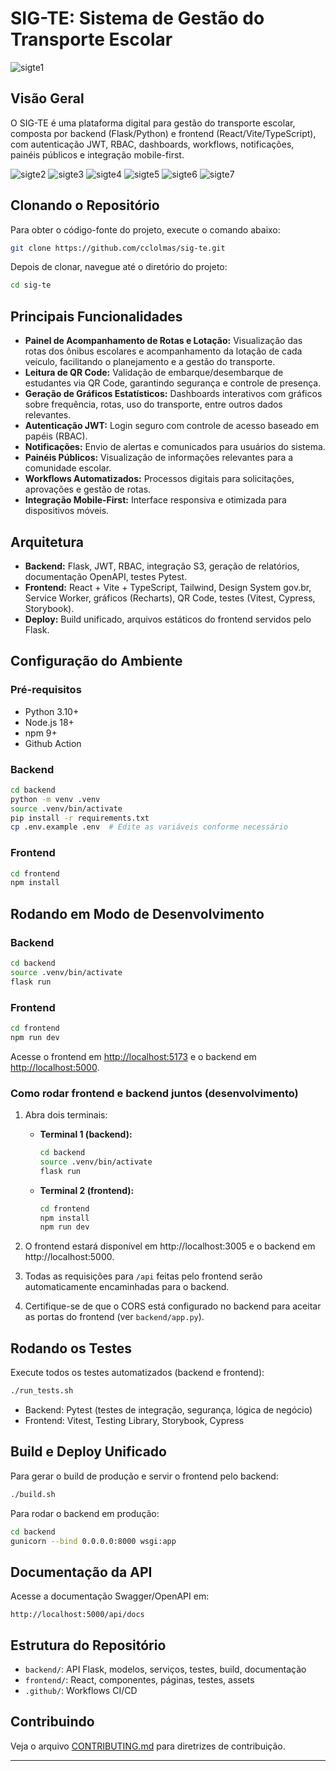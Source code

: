 # SIG-TE: Sistema de Gestão do Transporte Escolar

![sigte1](https://github.com/user-attachments/assets/ab097664-0629-425d-82bc-ef222e1540c4)

## Visão Geral
O SIG-TE é uma plataforma digital para gestão do transporte escolar, composta por backend (Flask/Python) e frontend (React/Vite/TypeScript), com autenticação JWT, RBAC, dashboards, workflows, notificações, painéis públicos e integração mobile-first.

![sigte2](https://github.com/user-attachments/assets/72287d66-0705-45c0-a4f7-ffb48355d405)
![sigte3](https://github.com/user-attachments/assets/3ccc850b-a43c-4531-be1d-b9c6e19d8f11)
![sigte4](https://github.com/user-attachments/assets/5c7c590f-42fe-49a8-bd3f-d26d53685078)
![sigte5](https://github.com/user-attachments/assets/ce4c9d7b-4726-4ad6-bba3-2e3c8c4e51b8)
![sigte6](https://github.com/user-attachments/assets/99c58259-71d7-4687-a35e-10d4eac8dbc3)
![sigte7](https://github.com/user-attachments/assets/13ff3be2-a0fd-4cd3-825c-07f393946656)


## Clonando o Repositório

Para obter o código-fonte do projeto, execute o comando abaixo:

```bash
git clone https://github.com/cclolmas/sig-te.git
```

Depois de clonar, navegue até o diretório do projeto:

```bash
cd sig-te
```

## Principais Funcionalidades
- **Painel de Acompanhamento de Rotas e Lotação:** Visualização das rotas dos ônibus escolares e acompanhamento da lotação de cada veículo, facilitando o planejamento e a gestão do transporte.
- **Leitura de QR Code:** Validação de embarque/desembarque de estudantes via QR Code, garantindo segurança e controle de presença.
- **Geração de Gráficos Estatísticos:** Dashboards interativos com gráficos sobre frequência, rotas, uso do transporte, entre outros dados relevantes.
- **Autenticação JWT:** Login seguro com controle de acesso baseado em papéis (RBAC).
- **Notificações:** Envio de alertas e comunicados para usuários do sistema.
- **Painéis Públicos:** Visualização de informações relevantes para a comunidade escolar.
- **Workflows Automatizados:** Processos digitais para solicitações, aprovações e gestão de rotas.
- **Integração Mobile-First:** Interface responsiva e otimizada para dispositivos móveis.

## Arquitetura
- **Backend:** Flask, JWT, RBAC, integração S3, geração de relatórios, documentação OpenAPI, testes Pytest.
- **Frontend:** React + Vite + TypeScript, Tailwind, Design System gov.br, Service Worker, gráficos (Recharts), QR Code, testes (Vitest, Cypress, Storybook).
- **Deploy:** Build unificado, arquivos estáticos do frontend servidos pelo Flask.

## Configuração do Ambiente

### Pré-requisitos
- Python 3.10+
- Node.js 18+
- npm 9+
- Github Action

### Backend
```bash
cd backend
python -m venv .venv
source .venv/bin/activate
pip install -r requirements.txt
cp .env.example .env  # Edite as variáveis conforme necessário
```

### Frontend
```bash
cd frontend
npm install
```

## Rodando em Modo de Desenvolvimento

### Backend
```bash
cd backend
source .venv/bin/activate
flask run
```

### Frontend
```bash
cd frontend
npm run dev
```

Acesse o frontend em [http://localhost:5173](http://localhost:5173) e o backend em [http://localhost:5000](http://localhost:5000).

### Como rodar frontend e backend juntos (desenvolvimento)

1. Abra dois terminais:
   - **Terminal 1 (backend):**
     ```bash
     cd backend
     source .venv/bin/activate
     flask run
     ```
   - **Terminal 2 (frontend):**
     ```bash
     cd frontend
     npm install
     npm run dev
     ```

2. O frontend estará disponível em http://localhost:3005 e o backend em http://localhost:5000.

3. Todas as requisições para `/api` feitas pelo frontend serão automaticamente encaminhadas para o backend.

4. Certifique-se de que o CORS está configurado no backend para aceitar as portas do frontend (ver `backend/app.py`).

## Rodando os Testes

Execute todos os testes automatizados (backend e frontend):
```bash
./run_tests.sh
```

- Backend: Pytest (testes de integração, segurança, lógica de negócio)
- Frontend: Vitest, Testing Library, Storybook, Cypress

## Build e Deploy Unificado

Para gerar o build de produção e servir o frontend pelo backend:
```bash
./build.sh
```

Para rodar o backend em produção:
```bash
cd backend
gunicorn --bind 0.0.0.0:8000 wsgi:app
```

## Documentação da API
Acesse a documentação Swagger/OpenAPI em:
```
http://localhost:5000/api/docs
```

## Estrutura do Repositório
- `backend/`: API Flask, modelos, serviços, testes, build, documentação
- `frontend/`: React, componentes, páginas, testes, assets
- `.github/`: Workflows CI/CD

## Contribuindo
Veja o arquivo [CONTRIBUTING.md](CONTRIBUTING.md) para diretrizes de contribuição.

---
